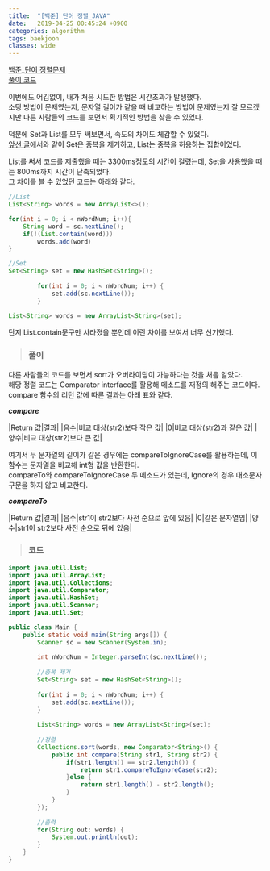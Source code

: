 ```yaml
---
title:  "[백준] 단어 정렬_JAVA"
date:   2019-04-25 00:45:24 +0900
categories: algorithm
tags: baekjoon
classes: wide
---
```


[백준_단어 정렬문제](https://www.acmicpc.net/problem/1181)  
[풀이 코드](https://github.com/2ssue/Algorithm/blob/master/Baekjoon/1181.java)  
  
이번에도 어김없이, 내가 처음 시도한 방법은 시간초과가 발생했다.  
소팅 방법이 문제였는지, 문자열 길이가 같을 때 비교하는 방법이 문제였는지 잘 모르겠지만 다른 사람들의 코드를 보면서 획기적인 방법을 찾을 수 있었다.  
  
덕분에 Set과 List를 모두 써보면서, 속도의 차이도 체감할 수 있었다.  
[앞선 글](https://2ssue.github.io/programming_knowledge/190424_PJI/)에서와 같이 Set은 중복을 제거하고, List는 중복을 허용하는 집합이었다.  
  
List를 써서 코드를 제출했을 때는 3300ms정도의 시간이 걸렸는데, Set을 사용했을 때는 800ms까지 시간이 단축되었다.  
그 차이를 볼 수 있었던 코드는 아래와 같다. 
  
```java
//List
List<String> words = new ArrayList<>();

for(int i = 0; i < nWordNum; i++){
	String word = sc.nextLine();
	if(!(List.contain(word))) 
		words.add(word)
}

//Set
Set<String> set = new HashSet<String>();
		
		for(int i = 0; i < nWordNum; i++) {
			set.add(sc.nextLine());
		}
		
List<String> words = new ArrayList<String>(set);
```
  
단지 List.contain문구만 사라졌을 뿐인데 이런 차이를 보여서 너무 신기했다.  

> ### 풀이

다른 사람들의 코드를 보면서 sort가 오버라이딩이 가능하다는 것을 처음 알았다.  
해당 정렬 코드는 Comparator interface를 활용해 메소드를 재정의 해주는 코드이다.  
compare 함수의 리턴 값에 따른 결과는 아래 표와 같다.  
  
_**compare**_

|Return 값|결과|
|음수|비교 대상(str2)보다 작은 값|
|0|비교 대상(str2)과 같은 값|
|양수|비교 대상(str2)보다 큰 값|
  
여기서 두 문자열의 길이가 같은 경우에는 compareToIgnoreCase를 활용하는데, 이 함수는 문자열을 비교해 int형 값을 반환한다.  
compareTo와 compareToIgnoreCase 두 메소드가 있는데, Ignore의 경우 대소문자 구문을 하지 않고 비교한다.  
  
_**compareTo**_

|Return 값|결과|
|음수|str1이 str2보다 사전 순으로 앞에 있음|
|0|같은 문자열임|
|양수|str1이 str2보다 사전 순으로 뒤에 있음|
  
> ### 코드

```java
import java.util.List;
import java.util.ArrayList;
import java.util.Collections;
import java.util.Comparator;
import java.util.HashSet;
import java.util.Scanner;
import java.util.Set;

public class Main {
	public static void main(String args[]) {
		Scanner sc = new Scanner(System.in);
		
		int nWordNum = Integer.parseInt(sc.nextLine());
		
		//중복 제거
		Set<String> set = new HashSet<String>();
		
		for(int i = 0; i < nWordNum; i++) {
			set.add(sc.nextLine());
		}
		
		List<String> words = new ArrayList<String>(set);
		
		//정렬
		Collections.sort(words, new Comparator<String>() {
			public int compare(String str1, String str2) {
				if(str1.length() == str2.length()) {
					return str1.compareToIgnoreCase(str2);
				}else {
					return str1.length() - str2.length();
				}
			}
		});
		
		//출력
		for(String out: words) {
			System.out.println(out);
		}
	}
}
```